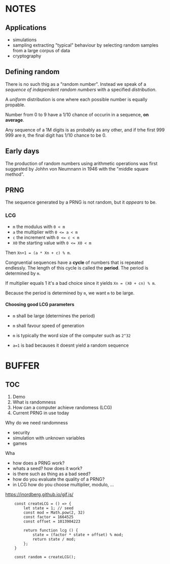 # NOTES

## Applications

 - simulations
 - sampling
    extracting "typical" behaviour by selecting random samples from a large corpus of data
 - cryptography
 
## Defining random

There is no such thig as a "random number". Instead
we speak of a _sequence of independent random numbers_
with a specified _distribution_.

A *uniform* distribution is one where each possible number
is equally propable.

Number from 0 to 9 have a 1/10 chance of occurin in a
sequence, **on average**.

Any sequence of a 1M digits is as probably as any other, and
if trhe first 999 999 are `0`, the final digit has 1/10 chance
 to be 0.

## Early days

The production of random numbers using arithmetic operations
was first suggested by Johhn von Neumnann in 1946 with the "middle square method".

## PRNG

The sequence generated by a PRNG is not random, but it *appears* to be.

### LCG

- `m` the modulus with `0 < m`
- `a` the multiplier with `0 <= a < m`
- `c` the increment with `0 <= c < m`
- `X0` the starting value with `0 <= X0 < m`

Then `Xn+1 = (a * Xn + c) % m`.

Congruential sequences have a **cycle** of numbers that is repeated endlessly. The length of this cycle is called the **period**. The period is determined by `m`.

If multiplier equals 1 it's a bad choice since it yields
`Xn = (X0 + cn) % m`.

Because the period is determined by `m`, we want `m` to be large.

#### Choosing good LCG parameters

- `m` shall be large (determines the period)
- `m` shall favour speed of generation
- `m` is typically the word size of the computer such as `2^32`

- `a=1` is bad becauses it doesnt yield a random sequence

# BUFFER

## TOC

1. Demo
2. What is randomness
3. How can a computer achieve randomess (LCG)
4. Current PRNG in use today

Why do we need randomness

- security
- simulation with unknown variables
- games

Wha


- how does a PRNG work?
- whats a seed? how does it work?
- is there such as thing as a bad seed?
- how do you evaluate the quality of a PRNG?
- in LCG how do you choose multiplier, modulo, ...

https://jnordberg.github.io/gif.js/


        const createLCG = () => {
            let state = 1; // seed
            const mod = Math.pow(2, 32)
            const factor = 1664525
            const offset = 1013904223

            return function lcg () {
                state = (factor * state + offset) % mod;
                return state / mod;
            };
        }

        const random = createLCG();